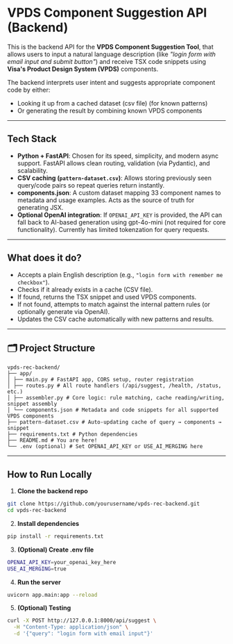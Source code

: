 # VPDS Component Suggestion API (Backend)

This is the backend API for the **VPDS Component Suggestion Tool**, that allows users to input a natural language description (like _"login form with email input and submit button"_) and receive TSX code snippets using **Visa's Product Design System (VPDS)** components.

The backend interprets user intent and suggests appropriate component code by either:
- Looking it up from a cached dataset (csv file) (for known patterns)
- Or generating the result by combining known VPDS components

---

## Tech Stack

- **Python + FastAPI**: Chosen for its speed, simplicity, and modern async support. FastAPI allows clean routing, validation (via Pydantic), and scalability.
- **CSV caching (`pattern-dataset.csv`)**: Allows storing previously seen query/code pairs so repeat queries return instantly.
- **components.json**: A custom dataset mapping 33 component names to metadata and usage examples. Acts as the source of truth for generating JSX.
- **Optional OpenAI integration**: If `OPENAI_API_KEY` is provided, the API can fall back to AI-based generation using gpt-4o-mini (not required for core functionality). Currently has limited tokenzation for query requests. 

---

## What does it do?

- Accepts a plain English description (e.g., `"login form with remember me checkbox"`).
- Checks if it already exists in a cache (CSV file).
- If found, returns the TSX snippet and used VPDS components.
- If not found, attempts to match against the internal pattern rules (or optionally generate via OpenAI).
- Updates the CSV cache automatically with new patterns and results.

---

## 🗂 Project Structure
```
vpds-rec-backend/
├── app/
│ ├── main.py # FastAPI app, CORS setup, router registration
│ ├── routes.py # All route handlers (/api/suggest, /health, /status, etc.)
│ ├── assembler.py # Core logic: rule matching, cache reading/writing, snippet assembly
│ └── components.json # Metadata and code snippets for all supported VPDS components
├── pattern-dataset.csv # Auto-updating cache of query → components → snippet
├── requirements.txt # Python dependencies
├── README.md # You are here!
└── .env (optional) # Set OPENAI_API_KEY or USE_AI_MERGING here
```
---

## How to Run Locally

1. **Clone the backend repo**
```bash
git clone https://github.com/yourusername/vpds-rec-backend.git
cd vpds-rec-backend
```
2. **Install dependencies**
```bash
pip install -r requirements.txt
```
3. **(Optional) Create .env file**
```bash
OPENAI_API_KEY=your_openai_key_here
USE_AI_MERGING=true
```
4. **Run the server**
```bash
uvicorn app.main:app --reload
```
5. **(Optional) Testing**
```bash
curl -X POST http://127.0.0.1:8000/api/suggest \
  -H "Content-Type: application/json" \
  -d '{"query": "login form with email input"}'
```



   
